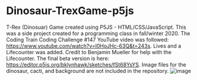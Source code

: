 # Dinosaur-TrexGame-p5js
T-Rex (Dinosuar) Game created using P5JS - HTML/CSS/JavaScript. 
This was a side project created for a programming class in fall/winter 2020. The Coding Train Coding Challenge #147 YouTube video was followed: https://www.youtube.com/watch?v=l0HoJHc-63Q&t=243s. 
Lives and a Lifecounter was added. Credit to Benjamin Mueller for help with the Lifecounter.
The final beta version is here: https://editor.p5js.org/bklynhawk/sketches/fSt68YsYS. 
Image files for the dinosaur, cacti, and background are not included in the repository.
![image](https://user-images.githubusercontent.com/25141715/115060717-337d0580-9eb6-11eb-93dc-29130996001a.png)
